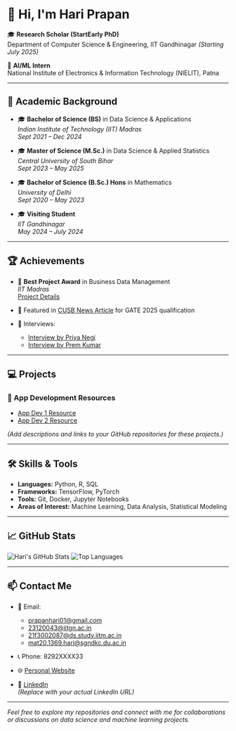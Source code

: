 # 👋 Hi, I'm Hari Prapan

🎓 **Research Scholar (StartEarly PhD)**  
Department of Computer Science & Engineering, IIT Gandhinagar *(Starting July 2025)*

💼 **AI/ML Intern**  
National Institute of Electronics & Information Technology (NIELIT), Patna

---

## 🧠 Academic Background

- 🎓 **Bachelor of Science (BS)** in Data Science & Applications  
  *Indian Institute of Technology (IIT) Madras*  
  *Sept 2021 – Dec 2024*

- 🎓 **Master of Science (M.Sc.)** in Data Science & Applied Statistics  
  *Central University of South Bihar*  
  *Sept 2023 – May 2025*

- 🎓 **Bachelor of Science (B.Sc.) Hons** in Mathematics  
  *University of Delhi*  
  *Sept 2020 – May 2023*

- 🎓 **Visiting Student**  
  *IIT Gandhinagar*  
  *May 2024 – July 2024*

---

## 🏆 Achievements

- 🏅 **Best Project Award** in Business Data Management  
  *IIT Madras*  
  [Project Details](https://study.iitm.ac.in/student-achievements/projects/BDM)

- 📰 Featured in [CUSB News Article](https://www.cusb.ac.in) for GATE 2025 qualification

- 🎥 Interviews:  
  - [Interview by Priya Negi](https://youtu.be/yFOj48K0UbU?si=IBKJ9UZ8NYXZv5vT&t=1)  
  - [Interview by Prem Kumar](https://youtu.be/uZBHNj66500?si=trGapu0IWmfWV293)

---

## 💻 Projects

### 📱 App Development Resources

- [App Dev 1 Resource](https://sites.google.com/ds.study.iitm.ac.in/hari-prapan/home/projects/app-dev-1-resource)
- [App Dev 2 Resource](https://sites.google.com/ds.study.iitm.ac.in/hari-prapan/home/projects/app-dev-2-resource)

*(Add descriptions and links to your GitHub repositories for these projects.)*

---

## 🛠️ Skills & Tools

- **Languages:** Python, R, SQL
- **Frameworks:** TensorFlow, PyTorch
- **Tools:** Git, Docker, Jupyter Notebooks
- **Areas of Interest:** Machine Learning, Data Analysis, Statistical Modeling

---

## 📈 GitHub Stats

![Hari's GitHub Stats](https://github-readme-stats.vercel.app/api?username=HariPrapan&show_icons=true&theme=radical)
![Top Languages](https://github-readme-stats.vercel.app/api/top-langs/?username=HariPrapan&layout=compact&theme=radical)

---

## 📫 Contact Me

- 📧 Email:  
  - prapanhari01@gmail.com  
  - 23120043@iitgn.ac.in  
  - 21f3002087@ds.study.iitm.ac.in  
  - mat20.1369.hari@sgndkc.du.ac.in

- 📞 Phone: 8292XXXX33

- 🌐 [Personal Website](https://sites.google.com/ds.study.iitm.ac.in/hari-prapan/home)

- 🔗 [LinkedIn](https://www.linkedin.com/in/your-linkedin-profile)  
  *(Replace with your actual LinkedIn URL)*

---

*Feel free to explore my repositories and connect with me for collaborations or discussions on data science and machine learning projects.*
